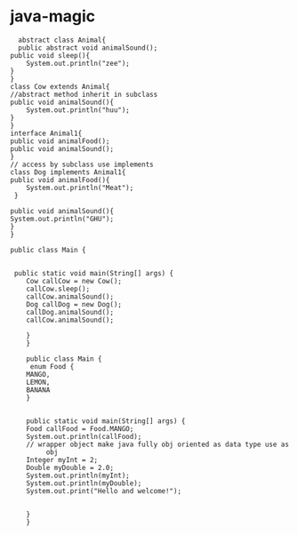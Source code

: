 # java-magic
      abstract class Animal{
      public abstract void animalSound();
    public void sleep(){
        System.out.println("zee");
    }
    }
    class Cow extends Animal{
    //abstract method inherit in subclass
    public void animalSound(){
        System.out.println("huu");
    }
    }
    interface Animal1{
    public void animalFood();
    public void animalSound();
    }
    // access by subclass use implements
    class Dog implements Animal1{
    public void animalFood(){
        System.out.println("Meat");
     }

    public void animalSound(){
    System.out.println("GHU");
    }
    }

    public class Main {


     public static void main(String[] args) {
        Cow callCow = new Cow();
        callCow.sleep();
        callCow.animalSound();
        Dog callDog = new Dog();
        callDog.animalSound();
        callCow.animalSound();

        }
        }

        public class Main {
         enum Food {
        MANGO,
        LEMON,
        BANANA
        }
    

        public static void main(String[] args) {
        Food callFood = Food.MANGO;
        System.out.println(callFood);
        // wrapper object make java fully obj oriented as data type use as 
             obj
        Integer myInt = 2;
        Double myDouble = 2.0;
        System.out.println(myInt);
        System.out.println(myDouble);
        System.out.print("Hello and welcome!");


        }
        }
